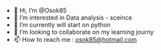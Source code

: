 - 👋 Hi, I’m @Osok85
- 👀 I’m interested in Data analysis - sceince 
- 🌱 I’m currently will start on python 
- 💞️ I’m looking to collaborate on my learning journy 
- 📫 How to reach me : osok85@hotmail.com

<!---
Osok85/Osok85 is a ✨ special ✨ repository because its `README.md` (this file) appears on your GitHub profile.
You can click the Preview link to take a look at your changes.
--->
